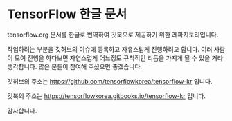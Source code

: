 # TensorFlow 한글 문서

tensorflow.org 문서를 한글로 번역하여 깃북으로 제공하기 위한 레파지토리입니다.

작업하려는 부분을 깃허브의 이슈에 등록하고 자유스럽게 진행하려고 합니다.
여러 사람이 모여 진행을 하다보면 자연스럽게 어느정도 규칙적인 리듬을 가지게 될 수 있을 거라 생각합니다.
많은 분들이 참여해 주셨으면 좋겠습니다.

깃허브의 주소는 https://github.com/tensorflowkorea/tensorflow-kr 입니다.

깃북의 주소는 https://tensorflowkorea.gitbooks.io/tensorflow-kr 입니다.

감사합니다.
